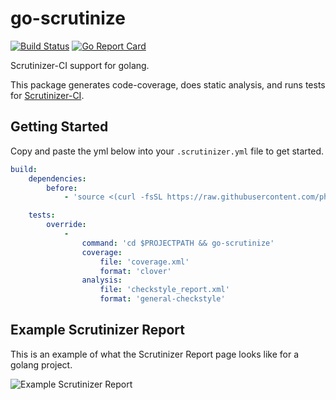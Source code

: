 # go-scrutinize
[![Build Status](https://scrutinizer-ci.com/g/phayes/go-scrutinize/badges/build.png?b=master)](https://scrutinizer-ci.com/g/phayes/go-scrutinize/build-status/master)
[![Go Report Card](https://goreportcard.com/badge/github.com/phayes/go-scrutinize)](https://goreportcard.com/report/github.com/phayes/go-scrutinize)

Scrutinizer-CI support for golang.

This package generates code-coverage, does static analysis, and runs tests for [Scrutinizer-CI](https://scrutinizer-ci.com).  

## Getting Started

Copy and paste the yml below into your `.scrutinizer.yml` file to get started.

```yml
build:
    dependencies:
        before:
            - 'source <(curl -fsSL https://raw.githubusercontent.com/phayes/go-scrutinize/master/install-golang)'

    tests:
        override:
            -
                command: 'cd $PROJECTPATH && go-scrutinize'
                coverage:
                    file: 'coverage.xml'
                    format: 'clover'
                analysis:
                    file: 'checkstyle_report.xml'
                    format: 'general-checkstyle'
```

## Example Scrutinizer Report

This is an example of what the Scrutinizer Report page looks like for a golang project.

![Example Scrutinizer Report](http://i.imgur.com/KCb7e7Y.png)
